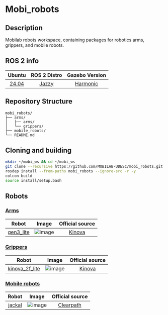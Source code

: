 # Mobi_robots
## Description
Mobilab robots workspace, containing packages for robotics arms, grippers, and mobile robots.

## ROS 2 info
|Ubuntu|ROS 2 Distro|Gazebo Version|
|:----:|:---------------:|:------------:|
|[24.04](https://ubuntu.com/blog/tag/ubuntu-24-04-lts)|[Jazzy](https://docs.ros.org/en/jazzy/index.html)|[Harmonic](https://gazebosim.org/docs/harmonic/getstarted/)|

## Repository Structure
```tree
mobi_robots/
├── arms/
│   ├── arms/
│   └── grippers/
├── mobile_robots/
└── README.md
```

## Cloning and building
``` bash
mkdir ~/mobi_ws && cd ~/mobi_ws
git clone --recursive https://github.com/MOBILAB-UDESC/mobi_robots.git
rosdep install --from-paths mobi_robots --ignore-src -r -y
colcon build
source install/setup.bash
```

## Robots
### [Arms](https://github.com/MOBILAB-UDESC/arms)
|Robot|Image|Official source|
|:---:|:---:|:-------------:|
|[gen3_lite](https://github.com/MOBILAB-UDESC/arms/tree/main/gen3_lite)|![image](https://github.com/MOBILAB-UDESC/arms/tree/main/gen3_lite/gen3_lite.png)|[Kinova](https://github.com/Kinovarobotics/ros2_kortex/tree/main)|

### [Grippers](https://github.com/MOBILAB-UDESC/arms/tree/main/grippers)
|Robot|Image|Official source|
|:---:|:---:|:-------------:|
|[kinova_2f_lite](https://github.com/MOBILAB-UDESC/arms/tree/main/gen3_lite)|![image](https://github.com/MOBILAB-UDESC/arms/tree/main/grippers/kinova_2f_lite/Kinova_2f_lite.png)|[Kinova](https://github.com/Kinovarobotics/ros2_kortex/tree/main)|

### [Mobile robots]()
|Robot|Image|Official source|
|:---:|:---:|:-------------:|
|[jackal]()|![image]()|[Clearpath](https://github.com/jackal)|

